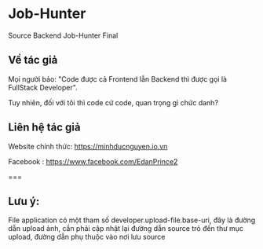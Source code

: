 # Job-Hunter
Source Backend Job-Hunter Final

## Về tác giả
Mọi người bảo: "Code được cả Frontend lẫn Backend thì được gọi là FullStack Developer".

Tuy nhiên, đối với tôi thì code cứ code, quan trọng gì chức danh?

## Liên hệ tác giả
Website chính thức: https://minhducnguyen.io.vn

Facebook : https://www.facebook.com/EdanPrince2

===

## Lưu ý:
File application có một tham số developer.upload-file.base-uri, đây là đường dẫn upload ảnh,
cần phải cập nhật lại đường dẫn source trỏ đến thư mục upload, đường dẫn phụ thuộc vào nơi lưu source

